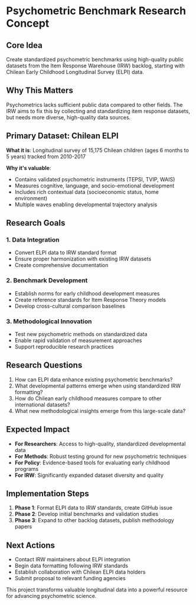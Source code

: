 # Psychometric Benchmark Research Concept

## Core Idea
Create standardized psychometric benchmarks using high-quality public datasets from the Item Response Warehouse (IRW) backlog, starting with Chilean Early Childhood Longitudinal Survey (ELPI) data.

## Why This Matters
Psychometrics lacks sufficient public data compared to other fields. The IRW aims to fix this by collecting and standardizing item response datasets, but needs more diverse, high-quality data sources.

## Primary Dataset: Chilean ELPI
**What it is**: Longitudinal survey of 15,175 Chilean children (ages 6 months to 5 years) tracked from 2010-2017

**Why it's valuable**:
- Contains validated psychometric instruments (TEPSI, TVIP, WAIS)
- Measures cognitive, language, and socio-emotional development
- Includes rich contextual data (socioeconomic status, home environment)
- Multiple waves enabling developmental trajectory analysis

## Research Goals

### 1. Data Integration
- Convert ELPI data to IRW standard format
- Ensure proper harmonization with existing IRW datasets
- Create comprehensive documentation

### 2. Benchmark Development
- Establish norms for early childhood development measures
- Create reference standards for Item Response Theory models
- Develop cross-cultural comparison baselines

### 3. Methodological Innovation
- Test new psychometric methods on standardized data
- Enable rapid validation of measurement approaches
- Support reproducible research practices

## Research Questions
1. How can ELPI data enhance existing psychometric benchmarks?
2. What developmental patterns emerge when using standardized IRW formatting?
3. How do Chilean early childhood measures compare to other international datasets?
4. What new methodological insights emerge from this large-scale data?

## Expected Impact
- **For Researchers**: Access to high-quality, standardized developmental data
- **For Methods**: Robust testing ground for new psychometric techniques  
- **For Policy**: Evidence-based tools for evaluating early childhood programs
- **For IRW**: Significantly expanded dataset diversity and quality

## Implementation Steps
1. **Phase 1**: Format ELPI data to IRW standards, create GitHub issue
2. **Phase 2**: Develop initial benchmarks and validation studies
3. **Phase 3**: Expand to other backlog datasets, publish methodology papers

## Next Actions
- Contact IRW maintainers about ELPI integration
- Begin data formatting following IRW standards
- Establish collaboration with Chilean ELPI data holders
- Submit proposal to relevant funding agencies

This project transforms valuable longitudinal data into a powerful resource for advancing psychometric science.
